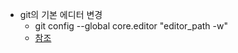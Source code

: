 * git의 기본 에디터 변경
  * git config --global core.editor "editor_path -w"
  * [참조](https://stackoverflow.com/questions/9725160/aborting-commit-due-to-empty-commit-message)